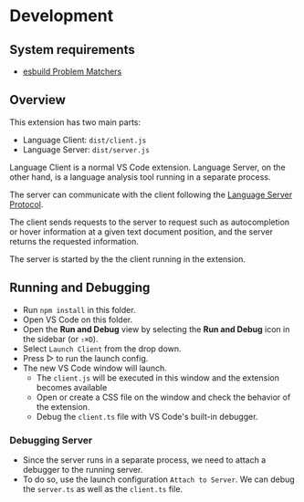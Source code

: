 # Development

## System requirements

- [esbuild Problem Matchers](https://marketplace.visualstudio.com/items?itemName=connor4312.esbuild-problem-matchers)

## Overview

This extension has two main parts:

- Language Client: `dist/client.js`
- Language Server: `dist/server.js`

Language Client is a normal VS Code extension. Language Server, on the other hand, is a language analysis tool running in a separate process.

The server can communicate with the client following the [Language Server Protocol](https://microsoft.github.io/language-server-protocol/).

The client sends requests to the server to request such as autocompletion or hover information at a given text document position, and the server returns the requested information.

The server is started by the the client running in the extension.

## Running and Debugging

- Run `npm install` in this folder.
- Open VS Code on this folder.
- Open the **Run and Debug** view by selecting the **Run and Debug** icon in the sidebar (or `⇧⌘D`).
- Select `Launch Client` from the drop down.
- Press ▷ to run the launch config.
- The new VS Code window will launch.
  - The `client.js` will be executed in this window and the extension becomes available
  - Open or create a CSS file on the window and check the behavior of the extension.
  - Debug the `client.ts` file with VS Code's built-in debugger.

### Debugging Server

- Since the server runs in a separate process, we need to attach a debugger to the running server.
- To do so, use the launch configuration `Attach to Server`. We can debug the `server.ts` as well as the `client.ts` file.
